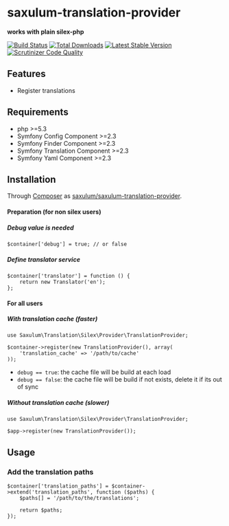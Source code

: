 saxulum-translation-provider
============================

**works with plain silex-php**

[![Build Status](https://api.travis-ci.org/saxulum/saxulum-translation-provider.png?branch=master)](https://travis-ci.org/saxulum/saxulum-translation-provider)
[![Total Downloads](https://poser.pugx.org/saxulum/saxulum-translation-provider/downloads.png)](https://packagist.org/packages/saxulum/saxulum-translation-provider)
[![Latest Stable Version](https://poser.pugx.org/saxulum/saxulum-translation-provider/v/stable.png)](https://packagist.org/packages/saxulum/saxulum-translation-provider)
[![Scrutinizer Code Quality](https://scrutinizer-ci.com/g/saxulum/saxulum-translation-provider/badges/quality-score.png?s=4529e17d24e0d36aa71782cf39b37e56dd423a8b)](https://scrutinizer-ci.com/g/saxulum/saxulum-translation-provider/)

Features
--------

* Register translations

Requirements
------------

* php >=5.3
* Symfony Config Component >=2.3
* Symfony Finder Component >=2.3
* Symfony Translation Component >=2.3
* Symfony Yaml Component >=2.3

Installation
------------

Through [Composer](http://getcomposer.org) as [saxulum/saxulum-translation-provider][1].

#### Preparation (for non silex users)

##### Debug value is needed

```{.php}
$container['debug'] = true; // or false
```

##### Define translator service

```{.php}
$container['translator'] = function () {
    return new Translator('en');
};
```

#### For all users

##### With translation cache (faster)

```{.php}
use Saxulum\Translation\Silex\Provider\TranslationProvider;

$container->register(new TranslationProvider(), array(
    'translation_cache' => '/path/to/cache'
));
```

* `debug == true`: the cache file will be build at each load
* `debug == false`: the cache file will be build if not exists, delete it if its out of sync

##### Without translation cache (slower)

```{.php}
use Saxulum\Translation\Silex\Provider\TranslationProvider;

$app->register(new TranslationProvider());
```


Usage
-----

### Add the translation paths

```{.php}
$container['translation_paths'] = $container->extend('translation_paths', function ($paths) {
    $paths[] = '/path/to/the/translations';

    return $paths;
});
```

[1]: https://packagist.org/packages/saxulum/saxulum-translation-provider